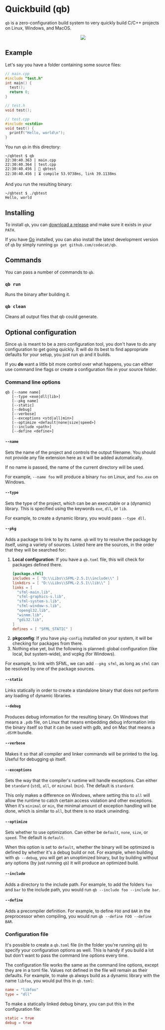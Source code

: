 # Quickbuild (qb)
`qb` is a zero-configuration build system to very quickly build C/C++ projects on Linux, Windows, and MacOS.

<p align="center">
  <img src="https://4o4.nl/qb.gif" />
</p>

## Example
Let's say you have a folder containing some source files:

```c++
// main.cpp
#include "test.h"
int main() {
  test();
  return 0;
}

// test.h
void test();

// test.cpp
#include <cstdio>
void test() {
  printf("Hello, world\n");
}
```

You run `qb` in this directory:

```
~/qbtest $ qb
22:30:40.363 | main.cpp
22:30:40.364 | test.cpp
22:30:40.456 | 👏 qbtest
22:30:40.456 | ⏳ compile 53.9738ms, link 39.1138ms
```

And you run the resulting binary:
```
~/qbtest $ ./qbtest
Hello, world
```

## Installing
To install `qb`, you can [download a release](https://github.com/codecat/qb/releases) and make sure it exists in your `PATH`.

If you have [Go](https://golang.org/) installed, you can also install the latest development version of `qb` by simply running `go get github.com/codecat/qb`.

## Commands
You can pass a number of commands to `qb`.

### `qb run`
Runs the binary after building it.

### `qb clean`
Cleans all output files that qb could generate.

## Optional configuration
Since `qb` is meant to be a zero configuration tool, you don't have to do any configuration to get going quickly. It will do its best to find appropriate defaults for your setup, you just run `qb` and it builds.

If you **do** want a little bit more control over what happens, you can either use command line flags or create a configuration file in your source folder.

### Command line options
```
qb [--name name]
   [--type <exe|dll|lib>]
   [--pkg name]
   [--static]
   [--debug]
   [--verbose]
   [--exceptions <std|all|min>]
   [--optimize <default|none|size|speed>]
   [--include <path>]
   [--define <define>]
```

#### `--name`
Sets the name of the project and controls the output filename. You should not provide any file extension here as it will be added automatically.

If no name is passed, the name of the current directory will be used.

For example, `--name foo` will produce a binary `foo` on Linux, and `foo.exe` on Windows.

#### `--type`
Sets the type of the project, which can be an executable or a (dynamic) library. This is specified using the keywords `exe`, `dll`, or `lib`.

For example, to create a dynamic library, you would pass `--type dll`.

#### `--pkg`
Adds a package to link to by its name. `qb` will try to resolve the package by itself, using a variety of sources. Listed here are the sources, in the order that they will be searched for:

1. **Local configuration**: If you have a `qb.toml` file, this will check for packages defined there.
   ```toml
   [package.sfml]
   includes = [ "D:\\Libs\\SFML-2.5.1\\include\\" ]
   linkdirs = [ "D:\\Libs\\SFML-2.5.1\\lib\\" ]
   links = [
     "sfml-main.lib",
     "sfml-graphics-s.lib",
     "sfml-system-s.lib",
     "sfml-window-s.lib",
     "opengl32.lib",
     "winmm.lib",
     "gdi32.lib",
   ]
   defines = [ "SFML_STATIC" ]
   ```
2. **pkgconfig**: If you have `pkg-config` installed on your system, it will be checking for packages from there.
3. Nothing else yet, but the following is planned: global configuration (like local, but system-wide), and vcpkg (for Windows).

For example, to link with SFML, we can add `--pkg sfml`, as long as `sfml` can be resolved by one of the package sources.

#### `--static`
Links statically in order to create a standalone binary that does not perform any loading of dynamic libraries.

#### `--debug`
Produces debug information for the resulting binary. On Windows that means a `.pdb` file, on Linux that means embedding debug information into the binary itself so that it can be used with gdb, and on Mac that means a `.dSYM` bundle.

#### `--verbose`
Makes it so that all compiler and linker commands will be printed to the log. Useful for debugging `qb` itself.

#### `--exceptions`
Sets the way that the compiler's runtime will handle exceptions. Can either be `standard` (`std`), `all`, or `minimal` (`min`). The default is `standard`.

This only makes a difference on Windows, where setting this to `all` will allow the runtime to catch certain access violation and other exceptions. When it's `minimal` or `min`, the minimal amount of exception handling will be done, which is similar to `all`, but there is no stack unwinding.

#### `--optimize`
Sets whether to use optimization. Can either be `default`, `none`, `size`, or `speed`. The default is `default`.

When this option is set to `default`, whether the binary will be optimized is defined by whether it's a debug build or not. For example, when building with `qb --debug`, you will get an unoptimized binary, but by building without any options (by just running `qb`) it will produce an optimized build.

#### `--include`
Adds a directory to the include path. For example, to add the folders `foo` and `bar` to the include path, you would run `qb --include foo --include bar`.

#### `--define`
Adds a precompiler definition. For example, to define `FOO` and `BAR` in the preprocessor when compiling, you would run `qb --define FOO --define BAR`.

### Configuration file
It's possible to create a `qb.toml` file (in the folder you're running `qb`) to specify your configuration options as well. This is handy if you build a lot but don't want to pass the command line options every time.

The configuration file works the same as the command line options, except they are in a toml file. Values not defined in the file will remain as their defaults. For example, to make `qb` always build as a dynamic library with the name `libfoo`, you would put this in `qb.toml`:

```toml
name = "libfoo"
type = "dll"
```

To make a statically linked debug binary, you can put this in the configuration file:

```toml
static = true
debug = true
```

